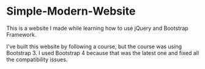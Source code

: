 # Simple-Modern-Website
 
 This is a website I made while learning how to use jQuery and Bootstrap Framework.
 
 I've built this website by following a course, but the course was using Bootstrap 3.
 I used Bootstrap 4 because that was the latest one and fixed all the compatibility issues.
